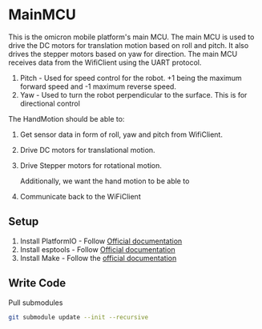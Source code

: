 # MainMCU

This is the omicron mobile platform's main MCU. The main MCU is used to drive the DC motors for translation motion based on roll and pitch. It also drives the stepper motors based on yaw for direction. The main MCU receives data from the WifiClient using the UART protocol.

1. Pitch - Used for speed control for the robot. +1 being the maximum forward speed and -1 maximum reverse speed.
2. Yaw - Used to turn the robot perpendicular to the surface. This is for directional control

The HandMotion should be able to:

1. Get sensor data in form of roll, yaw and pitch from WifiClient.
2. Drive DC motors for translational motion.
3. Drive Stepper motors for rotational motion.

   Additionally, we want the hand motion to be able to

4. Communicate back to the WiFiClient

## Setup

1. Install PlatformIO - Follow [Official documentation](https://platformio.org/install)
2. Install esptools - Follow [Official documentation](https://github.com/espressif/esptool)
3. Install Make - Follow the [official documentation](https://www.gnu.org/software/make/)

## Write Code

Pull submodules

```bash
git submodule update --init --recursive
```
